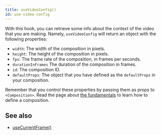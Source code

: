 ```yaml
---
title: useVideoConfig()
id: use-video-config
---
```


With this hook, you can retrieve some info about the context of the video that you are making.
Namely, `useVideoConfig` will return an object with the following properties:

- `width`: The width of the composition in pixels.
- `height`: The height of the composition in pixels.
- `fps`: The frame rate of the composition, in frames per seconds.
- `durationInFrames` The duration of the composition in frames.
- `id`: The composition ID.
- `defaultProps`: The object that you have defined as the `defaultProps` in your composition.

Remember that you control these properties by passing them as props to `<Composition>`. Read the page about [the fundamentals](/docs/the-fundamentals) to learn how to define a composition.

## See also

- [useCurrentFrame()](/docs/use-current-frame)
